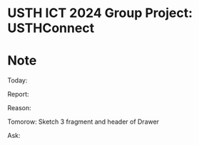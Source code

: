 USTH ICT 2024 Group Project: USTHConnect
=====================================================

Note
=======================
Today: 

Report:

Reason: 

Tomorow: Sketch 3 fragment and header of Drawer

Ask: 
